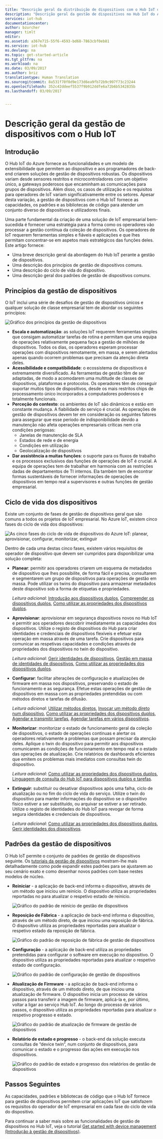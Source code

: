 ```yaml
---
title: "Descrição geral da distribuição de dispositivos com o Hub IoT do Azure | Microsoft Docs"
description: "Descrição geral da gestão de dispositivos no Hub IoT do Azure: ciclo de vida de dispositivos da empresa e padrões de gestão do dispositivo como reinício, reposição de fábrica, atualização de firmware, configuração, twins de dispositivo, consultas, tarefas."
services: iot-hub
documentationcenter: 
author: bzurcher
manager: timlt
editor: 
ms.assetid: a367e715-55f6-4593-bd68-7863cbf0eb81
ms.service: iot-hub
ms.devlang: na
ms.topic: get-started-article
ms.tgt_pltfrm: na
ms.workload: na
ms.date: 03/09/2017
ms.author: briz
translationtype: Human Translation
ms.sourcegitcommit: 8a531f70f0d9e173d6ea9fb72b9c997f73c23244
ms.openlocfilehash: 352c42ddeef5537f9b912ddfe6a72b6b5342835b
ms.lasthandoff: 03/09/2017


---
```

# <a name="overview-of-device-management-with-iot-hub"></a>Descrição geral da gestão de dispositivos com o Hub IoT
## <a name="introduction"></a>Introdução
O Hub IoT do Azure fornece as funcionalidades e um modelo de extensibilidade que permitem ao dispositivo e aos programadores de back-end criarem soluções de gestão de dispositivos robustas. Os dispositivos variam desde sensores restritos e microcontroladores com um objetivo único, a gateways poderosos que encaminham as comunicações para grupos de dispositivos.  Além disso, os casos de utilização e os requisitos para operadores de IoT variam significativamente entre os setores.  Apesar desta variação, a gestão de dispositivos com o Hub IoT fornece as capacidades, os padrões e as bibliotecas de código para atender um conjunto diverso de dispositivos e utilizadores finais.

Uma parte fundamental da criação de uma solução de IoT empresarial bem-sucedida é fornecer uma estratégia para a forma como os operadores vão processar a gestão contínua da coleção de dispositivos. Os operadores de IoT requerem ferramentas simples e fiáveis e aplicações e que lhes permitam concentrar-se em aspetos mais estratégicos das funções deles. Este artigo fornece:

* Uma breve descrição geral da abordagem do Hub IoT perante a gestão de dispositivos.
* Uma descrição dos princípios de gestão de dispositivos comuns.
* Uma descrição do ciclo de vida do dispositivo.
* Uma descrição geral dos padrões de gestão de dispositivos comuns.

## <a name="device-management-principles"></a>Princípios da gestão de dispositivos
O IoT inclui uma série de desafios de gestão de dispositivos únicos e qualquer solução de classe empresarial tem de abordar os seguintes princípios:

![Gráfico dos princípios da gestão de dispositivos][img-dm_principles]

* **Escala e automatização**: as soluções IoT requerem ferramentas simples que consigam automatizar tarefas de rotina e permitam que uma equipa de operações relativamente pequena faça a gestão de milhões de dispositivos. Todos os dias, os operadores esperam processar operações com dispositivos remotamente, em massa, e serem alertados apenas quando ocorrem problemas que precisam da atenção direta deles.
* **Acessibilidade e compatibilidade**: o ecossistema de dispositivos é extremamente diversificado. As ferramentas de gestão têm de ser adaptadas, de modo a acomodarem uma multitude de classes de dispositivos, plataformas e protocolos. Os operadores têm de conseguir suportar muitos tipos de dispositivos, desde os mais restritos chips de processamento único incorporados a computadores poderosos e totalmente funcionais.
* **Perceção do contexto**: os ambientes de IoT são dinâmicos e estão em constante mudança. A fiabilidade do serviço é crucial. As operações de gestão de dispositivos devem ter em consideração os seguintes fatores para assegurar que esse período de indisponibilidade devido a manutenção não afeta operações empresariais críticas nem cria condições perigosas:
    * Janelas de manutenção de SLA
    * Estados de rede e de energia
    * Condições em utilização
    * Geolocalização de dispositivos
* **Dar assistência a muitas funções**: o suporte para os fluxos de trabalho e os processos exclusivos das funções de operações de IoT é crucial. A equipa de operações tem de trabalhar em harmonia com as restrições dadas de departamentos de TI internos.  Ela também tem de encontrar formas sustentáveis de fornecer informações de operações de dispositivos em tempo real a supervisores e outras funções de gestão empresarial.

## <a name="device-lifecycle"></a>Ciclo de vida dos dispositivos
Existe um conjunto de fases de gestão de dispositivos geral que são comuns a todos os projetos de IoT empresarial. No Azure IoT, existem cinco fases do ciclo de vida dos dispositivos:

![As cinco fases do ciclo de vida de dispositivos do Azure IoT: planear, aprovisionar, configurar, monitorizar, extinguir][img-device_lifecycle]

Dentro de cada uma destas cinco fases, existem vários requisitos de operador de dispositivo que devem ser cumpridos para disponibilizar uma solução completa:

* **Planear**: permitir aos operadores criarem um esquema de metadados de dispositivo que lhes possibilite, de forma fácil e precisa, consultarem e segmentarem um grupo de dispositivos para operações de gestão em massa. Pode utilizar os twins do dispositivo para armazenar metadados deste dispositivo sob a forma de etiquetas e propriedades.
  
    *Leitura adicional*: [Introdução aos dispositivos duplos][lnk-twins-getstarted], [Compreender os dispositivos duplos][lnk-twins-devguide], [Como utilizar as propriedades dos dispositivos duplos][lnk-twin-properties].
* **Aprovisionar**: aprovisionar em segurança dispositivos novos no Hub IoT e permitir aos operadores descobrir imediatamente as capacidades dos dispositivos.  Utilize o registo de dispositivos do Hub para criar identidades e credenciais de dispositivos flexíveis e efetuar esta operação em massa através de uma tarefa. Crie dispositivos para comunicar as respetivas capacidades e condições através de propriedades dos dispositivos no twin do dispositivo.
  
    *Leitura adicional*: [Gerir identidades de dispositivos][lnk-identity-registry], [Gestão em massa de identidades de dispositivos][lnk-bulk-identity], [Como utilizar as propriedades dos dispositivos duplos][lnk-twin-properties].
* **Configurar**: facilitar alterações de configuração e atualizações de firmware em massa nos dispositivos, preservando o estado de funcionamento e as segurança. Efetue estas operações de gestão de dispositivos em massa com as propriedades pretendidas ou com métodos diretos e tarefas de difusão.
  
    *Leitura adicional*: [Utilizar métodos diretos][lnk-c2d-methods], [Invocar um método direto num dispositivo][lnk-methods-devguide], [Como utilizar as propriedades dos dispositivos duplos][lnk-twin-properties], [Agendar e transmitir tarefas][lnk-jobs], [Agendar tarefas em vários dispositivos][lnk-jobs-devguide].
* **Monitorizar**: monitorizar o estado de funcionamento geral da coleção de dispositivos, o estado de operações contínuas e alertar os operadores relativamente a problemas que possam precisar da atenção deles.  Aplique o twin do dispositivo para permitir aos dispositivos comunicarem as condições de funcionamento em tempo real e o estado das operações de atualização. Crie relatórios de dashboards eficientes que emitem os problemas mais imediatos com consultas twin do dispositivo.
  
    *Leitura adicional*: [Como utilizar as propriedades dos dispositivos duplos][lnk-twin-properties], [Linguagem de consulta do Hub IoT para dispositivos duplos e tarefas][lnk-query-language].
* **Extinguir**: substituir ou desativar dispositivos após uma falha, ciclo de atualização ou no fim do ciclo de vida do serviço.  Utilize o twin do dispositivo para manter informações do dispositivo se o dispositivo físico estiver a ser substituído, ou arquivar se estiver a ser retirado. Utilize o registo de identidades do Hub IoT para revogar de forma segura identidades e credenciais de dispositivos.
  
    *Leitura adicional*: [Como utilizar as propriedades dos dispositivos duplos][lnk-twin-properties], [Gerir identidades dos dispositivos][lnk-identity-registry].

## <a name="device-management-patterns"></a>Padrões da gestão de dispositivos
O Hub IoT permite o conjunto de padrões de gestão de dispositivos seguinte.  Os [tutoriais da gestão de dispositivos][lnk-get-started] mostram-lhe mais detalhadamente como pode expandir estes padrões para se ajustarem ao seu cenário exato e como desenhar novos padrões com base nestes modelos de núcleo.

* **Reiniciar** - a aplicação de back-end informa o dispositivo, através de um método que iniciou um reinício.  O dispositivo utiliza as propriedades reportadas no para atualizar o respetivo estado de reinício.
  
    ![Gráfico do padrão de reinício de gestão de dispositivos][img-reboot_pattern]
* **Reposição de Fábrica** - a aplicação de back-end informa o dispositivo, através de um método direto, de que iniciou uma reposição de fábrica.  O dispositivo utiliza as propriedades reportadas para atualizar o respetivo estado da reposição de fábrica.
  
    ![Gráfico do padrão de reposição de fábrica de gestão de dispositivos][img-facreset_pattern]
* **Configuração** - a aplicação de back-end utiliza as propriedades pretendidas para configurar o software em execução no dispositivo.  O dispositivo utiliza as propriedades reportadas para atualizar o respetivo estado de configuração.
  
    ![Gráfico do padrão de configuração de gestão de dispositivos][img-config_pattern]
* **Atualização de Firmware** - a aplicação de back-end informa o dispositivo, através de um método direto, de que iniciou uma atualização de firmware.  O dispositivo inicia um processo de vários passos para transferir a imagem de firmware, aplicá-la e, por último, voltar a ligar ao serviço Hub IoT.  Ao longo do processo de vários passos, o dispositivo utiliza as propriedades reportadas para atualizar o respetivo progresso e estado.
  
    ![Gráfico do padrão de atualização de firmware de gestão de dispositivos][img-fwupdate_pattern]
* **Relatório de estado e progresso** - o back-end da solução executa consultas de “device twin”, num conjunto de dispositivos, para comunicar o estado e o progresso das ações em execução nos dispositivos.
  
    ![Gráfico do padrão de estado e progresso dos relatórios de gestão de dispositivos][img-report_progress_pattern]

## <a name="next-steps"></a>Passos Seguintes
As capacidades, padrões e bibliotecas de código que o Hub IoT fornece para gestão de dispositivos permitem criar aplicações IoT que satisfazem os requisitos do operador de IoT empresarial em cada fase do ciclo de vida do dispositivo.

Para continuar a saber mais sobre as funcionalidades de gestão de dispositivos no Hub IoT, veja o tutorial [Get started with device management (Introdução à gestão de dispositivos)][lnk-get-started].

<!-- Images and links -->
[img-dm_principles]: media/iot-hub-device-management-overview/image4.png
[img-device_lifecycle]: media/iot-hub-device-management-overview/image5.png
[img-config_pattern]: media/iot-hub-device-management-overview/configuration-pattern.png
[img-facreset_pattern]: media/iot-hub-device-management-overview/facreset-pattern.png
[img-fwupdate_pattern]: media/iot-hub-device-management-overview/fwupdate-pattern.png
[img-reboot_pattern]: media/iot-hub-device-management-overview/reboot-pattern.png
[img-report_progress_pattern]: media/iot-hub-device-management-overview/report-progress-pattern.png

[lnk-twins-devguide]: iot-hub-devguide-device-twins.md
[lnk-get-started]: iot-hub-node-node-device-management-get-started.md
[lnk-twins-getstarted]: iot-hub-node-node-twin-getstarted.md
[lnk-twin-properties]: iot-hub-node-node-twin-how-to-configure.md
[lnk-hub-getstarted]: iot-hub-csharp-csharp-getstarted.md
[lnk-identity-registry]: iot-hub-devguide-identity-registry.md
[lnk-bulk-identity]: iot-hub-bulk-identity-mgmt.md
[lnk-query-language]: iot-hub-devguide-query-language.md
[lnk-c2d-methods]: iot-hub-node-node-direct-methods.md
[lnk-methods-devguide]: iot-hub-devguide-direct-methods.md
[lnk-jobs]: iot-hub-node-node-schedule-jobs.md
[lnk-jobs-devguide]: iot-hub-devguide-jobs.md

